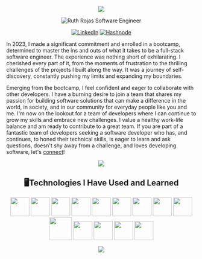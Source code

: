
<div align=center>
  
![](https://i.giphy.com/media/v1.Y2lkPTc5MGI3NjExNXQ4Y3hsc29mMHc1b2hldmYzc2Y4a3UzcG9qeXUwZ2w1ZHJnd3djcCZlcD12MV9pbnRlcm5hbF9naWZfYnlfaWQmY3Q9Zw/L1R1tvI9svkIWwpVYr/giphy.gif)
  
![Ruth Rojas Software Engineer](https://capsule-render.vercel.app/api?type=venom&color=0824fc&height=100&section=header&text=Welcome!&fontSize=50&animation=scaleIn&fontColor=21d8ea)

<p >
  
  <a href="https://www.linkedin.com/in/ruth-rojas-software-engineer/">![LinkedIn](https://img.shields.io/badge/linkedin-%230077B5.svg?style=for-the-badge&logo=linkedin&logoColor=white)</a> <a href="https://ruthr.hashnode.dev/"> ![Hashnode](https://img.shields.io/badge/Hashnode-2962FF?style=for-the-badge&logo=hashnode&logoColor=white)</a>
  
</p>

</div>


In 2023, I made a significant commitment and enrolled in a bootcamp, determined to master the ins and outs of what it takes to be a full-stack software engineer.
The experience was nothing short of exhilarating. I cherished every part of it, from the moments of frustration to the thrilling challenges of the projects I built along the way. It was a journey of self-discovery, constantly pushing my limits and expanding my boundaries.

Emerging from the bootcamp, I feel confident and eager to collaborate with other developers.
I have a burning desire to join a team that shares my passion for building software solutions that can make a
difference in the world, in society, and in our community for everyday people like you and me.
I'm now on the lookout for a team of developers where I can continue to grow my skills and embrace new
challenges. I value a healthy work-life balance and am ready to contribute to a great team.
If you are part of a fantastic team of developers seeking a software developer who has, and continues, to honed their technical skills, is
eager to learn and ask questions, doesn't shy away from a challenge, and loves developing software, let's [connect](https://www.linkedin.com/in/ruth-rojas-software-engineer/)!

<p align=center>
  <img src="https://github-readme-stats.vercel.app/api/top-langs/?username=anuraghazra&layout=compact"
</p>


<h2 align=center>🖥️Technologies I Have Used and Learned</h2>
<p align=center>

  <!-- Javascript icon -->
  <img width=50 height=50 src="https://cdn.jsdelivr.net/gh/devicons/devicon@latest/icons/javascript/javascript-original.svg" />

  <!-- HTML -->
  <img width=50 height=50 src="https://cdn.jsdelivr.net/gh/devicons/devicon@latest/icons/html5/html5-plain-wordmark.svg" />
          
  <!--CSS -->
  <img width=50 height=50 src="https://cdn.jsdelivr.net/gh/devicons/devicon@latest/icons/css3/css3-plain-wordmark.svg" />
        
  <!-- react icon--> 
  <img width=50 height=50 src="https://cdn.jsdelivr.net/gh/devicons/devicon@latest/icons/react/react-original-wordmark.svg" />

  <!--Tailwind CSS -->
  <img width=50 height=50 src="https://cdn.jsdelivr.net/gh/devicons/devicon@latest/icons/tailwindcss/tailwindcss-original-wordmark.svg" />
          
  <!--Material UI -->
  <img width=50 height=50 src="https://cdn.jsdelivr.net/gh/devicons/devicon@latest/icons/materialui/materialui-original.svg" />

  <!-- Redux -->
  <img width=50 height=50 src="https://cdn.jsdelivr.net/gh/devicons/devicon@latest/icons/redux/redux-original.svg" />
          
          
  <!-- Python icon-->
  <img width=50 height=50 src="https://cdn.jsdelivr.net/gh/devicons/devicon@latest/icons/python/python-original-wordmark.svg"/>

  <!--Flask -->
<img width=50 height=50 src="https://cdn.jsdelivr.net/gh/devicons/devicon@latest/icons/flask/flask-original-wordmark.svg"/>
  
  <!-- SQLAlchemy -->
  <img width=60 height=60 src="https://cdn.jsdelivr.net/gh/devicons/devicon@latest/icons/sqlalchemy/sqlalchemy-original-wordmark.svg" />

  <!-- SQL-->
<img width=50 height=50 src="https://cdn.jsdelivr.net/gh/devicons/devicon@latest/icons/azuresqldatabase/azuresqldatabase-original.svg" />
          
          
  <!-- PostgreSQL-->
  <img width=50 height=50 src="https://cdn.jsdelivr.net/gh/devicons/devicon@latest/icons/postgresql/postgresql-plain-wordmark.svg" />
          
  <!-- SQLite-->
  <img width=50 height=50 src="https://cdn.jsdelivr.net/gh/devicons/devicon@latest/icons/sqlite/sqlite-original-wordmark.svg" />
          
  <!--Git -->
  <img width=50 height=50 src="https://cdn.jsdelivr.net/gh/devicons/devicon@latest/icons/git/git-plain-wordmark.svg" />
</p>                  

<p align=center>

  <img src="https://i.giphy.com/media/v1.Y2lkPTc5MGI3NjExdTRqMThrMWZ3dXRubWM0MHp6bjg3ZTd0MnllZ2NzbnU4d2M2ejM0aSZlcD12MV9pbnRlcm5hbF9naWZfYnlfaWQmY3Q9Zw/2Siof5O0UeQM9Pvfbf/giphy.gif"/>
  
</p>


<!--
**ruro122020/ruro122020** is a ✨ _special_ ✨ repository because its `README.md` (this file) appears on your GitHub profile.

Here are some ideas to get you started:

- 🔭 I’m currently working on ...
- 🌱 I’m currently learning ...
- 👯 I’m looking to collaborate on ...
- 🤔 I’m looking for help with ...
- 💬 Ask me about ...
- 📫 How to reach me: ...
- 😄 Pronouns: ...
- ⚡ Fun fact: ...
-->
